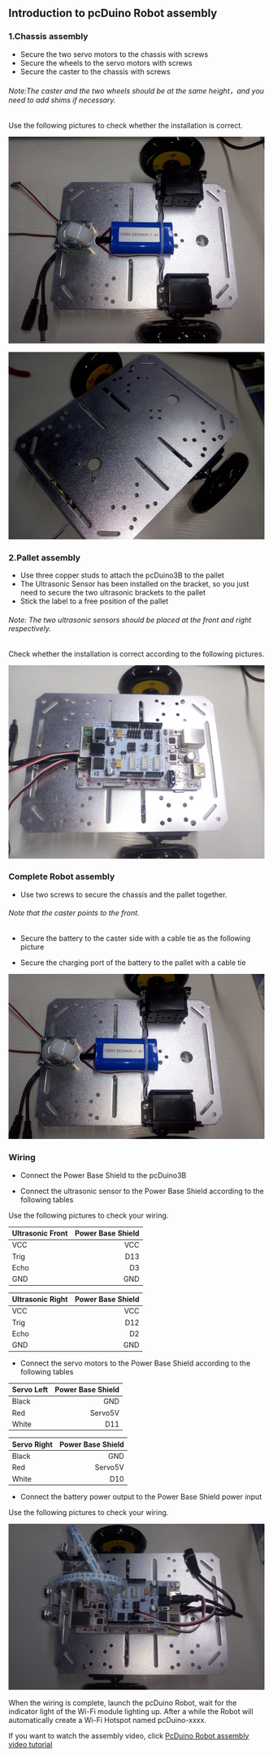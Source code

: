 ## Introduction to pcDuino Robot assembly

### 1.Chassis assembly

* Secure the two servo motors to the chassis with screws
* Secure the wheels to the servo motors with screws
* Secure the caster to the chassis with screws

###### Note:The caster and the two wheels should be at the same height，and you need to add shims if necessary.

Use the following pictures to check whether the installation is correct.

![](picture/new1.png)

![](picture/new2.png)

### 2.Pallet assembly

* Use three copper studs to attach the pcDuino3B to the pallet
* The Ultrasonic Sensor has been installed on the bracket, so you just need to secure the two ultrasonic brackets to the pallet
* Stick the label to a free position of the pallet

###### Note: The two ultrasonic sensors should be placed at the front and right respectively.

Check whether the installation is correct according to the following pictures.

![](picture/new3.png)

### Complete Robot assembly

* Use two screws to secure the chassis and the pallet together.

###### Note that the caster points to the front.

* Secure the battery to the caster side with a cable tie as the following picture

* Secure the charging port of the battery to the pallet with a cable tie

![](picture/new4.png)

### Wiring

* Connect the Power Base Shield to the pcDuino3B

* Connect the ultrasonic sensor to the Power Base Shield according to the following tables

Use the following pictures to check your wiring.

| Ultrasonic Front | Power Base Shield |
| ---------------- | -----------------:|
| VCC              | VCC               |
| Trig             | D13               |
| Echo             | D3                |
| GND              | GND               |

| Ultrasonic Right | Power Base Shield |
| ---------------- | -----------------:|
| VCC              | VCC               |
| Trig             | D12               |
| Echo             | D2                |
| GND              | GND               |

* Connect the servo motors to the Power Base Shield according to the following tables

| Servo Left      | Power Base Shield |
| ---------------- | -----------------:|
| Black            | GND               |
| Red              | Servo5V           |
| White            | D11               |

| Servo Right       | Power Base Shield |
| ---------------- | -----------------:|
| Black            | GND               |
| Red              | Servo5V           |
| White            | D10               |

* Connect the battery power output to the Power Base Shield power input

Use the following pictures to check your wiring.

![](picture/new5.png)

When the wiring is complete, launch the pcDuino Robot, wait for the indicator light of the Wi-Fi module lighting up. After a while the Robot will automatically create a Wi-Fi Hotspot named pcDuino-xxxx.

If you want to watch the assembly video, click [PcDuino Robot assembly video tutorial](https://youtu.be/2mjQVTMJZtc)


